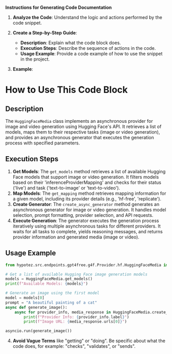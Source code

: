 **Instructions for Generating Code Documentation**

1. **Analyze the Code**: Understand the logic and actions performed by the code snippet.

2. **Create a Step-by-Step Guide**:
    - **Description**: Explain what the code block does.
    - **Execution Steps**: Describe the sequence of actions in the code.
    - **Usage Example**: Provide a code example of how to use the snippet in the project.

3. **Example**:

How to Use This Code Block
========================================================================================

Description
-------------------------
The `HuggingFaceMedia` class implements an asynchronous provider for image and video generation using Hugging Face's API. It retrieves a list of models, maps them to their respective tasks (image or video generation), and provides an asynchronous generator that executes the generation process with specified parameters.

Execution Steps
-------------------------
1. **Get Models**:  The `get_models` method retrieves a list of available Hugging Face models that support image or video generation. It filters models based on their 'inferenceProviderMapping' and checks for their status ('live') and task ('text-to-image' or 'text-to-video').
2. **Map Models**: The `get_mapping` method retrieves mapping information for a given model, including its provider details (e.g., 'hf-free', 'replicate'). 
3. **Create Generator**: The `create_async_generator` method generates an asynchronous generator for image or video generation. It handles model selection, prompt formatting, provider selection, and API requests.
4. **Execute Generation**: The generator executes the generation process iteratively using multiple asynchronous tasks for different providers. It waits for all tasks to complete, yields reasoning messages, and returns provider information and generated media (image or video). 

Usage Example
-------------------------

```python
from hypotez.src.endpoints.gpt4free.g4f.Provider.hf.HuggingFaceMedia import HuggingFaceMedia

# Get a list of available Hugging Face image generation models
models = HuggingFaceMedia.get_models()
print(f"Available Models: {models}")

# Generate an image using the first model
model = models[0]
prompt = "A beautiful painting of a cat"
async def generate_image():
    async for provider_info, media_response in HuggingFaceMedia.create_async_generator(model=model, prompt=prompt, n=1):
        print(f"Provider Info: {provider_info.label}")
        print(f"Image URL: {media_response.urls[0]}")

asyncio.run(generate_image())
```

4. **Avoid Vague Terms** like "getting" or "doing". Be specific about what the code does, for example: "checks", "validates", or "sends".